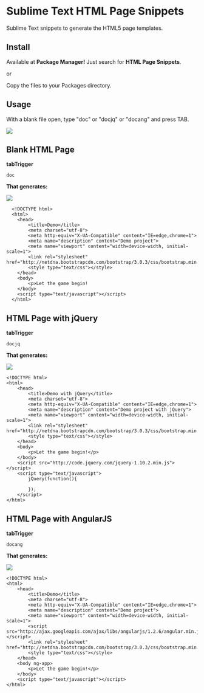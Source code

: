 Sublime Text HTML Page Snippets
===

Sublime Text snippets to generate the HTML5 page templates.


Install
---
Available at <b>Package Manager!</b> Just search for <b>HTML Page Snippets</b>.

or

Copy the files to your Packages directory.


Usage
---

With a blank file open, type "doc" or "docjq" or "docang" and press TAB.

<img src="http://www.burakkaya.com/lab/snippets/html-snippet.png"/>



Blank HTML Page
---

<b>tabTrigger</b>

	doc

<b>That generates:</b>

<img src="http://www.burakkaya.com/lab/snippets/html-demopage.png" />

	  <!DOCTYPE html>
	  <html>
	  	<head>
	  		<title>Demo</title>
	  		<meta charset="utf-8">
	  		<meta http-equiv="X-UA-Compatible" content="IE=edge,chrome=1">
	  	    <meta name="description" content="Demo project">
	  		<meta name="viewport" content="width=device-width, initial-scale=1">
	  		<link rel="stylesheet" href="http://netdna.bootstrapcdn.com/bootstrap/3.0.3/css/bootstrap.min.css">
	  		<style type="text/css"></style>
	  	</head>
	  	<body>
	  		<p>Let the game begin!
	  	</body>
	  	<script type="text/javascript"></script>
	  </html>


HTML Page with jQuery
---

<b>tabTrigger</b>

	docjq

<b>That generates:</b>

<img src="http://www.burakkaya.com/lab/snippets/html-jquery.png"/>

	<!DOCTYPE html>
	<html>
		<head>
			<title>Demo with jQuery</title>
			<meta charset="utf-8">
			<meta http-equiv="X-UA-Compatible" content="IE=edge,chrome=1">
			<meta name="description" content="Demo project with jQuery">
			<meta name="viewport" content="width=device-width, initial-scale=1">
			<link rel="stylesheet" href="http://netdna.bootstrapcdn.com/bootstrap/3.0.3/css/bootstrap.min.css">	
			<style type="text/css"></style>
		</head>
		<body>
			<p>Let the game begin!</p>
		</body>
		<script src="http://code.jquery.com/jquery-1.10.2.min.js"></script>
		<script type="text/javascript">
			jQuery(function(){
			
			});
		</script>
	</html>
	
	
HTML Page with AngularJS
---

<b>tabTrigger</b>

	docang
	
<b>That generates:</b>	

<img src="http://www.burakkaya.com/lab/snippets/html-angularjs.png" />

	<!DOCTYPE html>
	<html>
		<head>
			<title>Demo</title>
			<meta charset="utf-8">
			<meta http-equiv="X-UA-Compatible" content="IE=edge,chrome=1">
			<meta name="description" content="Demo project">
			<meta name="viewport" content="width=device-width, initial-scale=1">
			<script src="http://ajax.googleapis.com/ajax/libs/angularjs/1.2.6/angular.min.js"></script>
			<link rel="stylesheet" href="http://netdna.bootstrapcdn.com/bootstrap/3.0.3/css/bootstrap.min.css">
			<style type="text/css"></style>
		</head>
		<body ng-app>
			<p>Let the game begin!</p>
		</body>
		<script type="text/javascript"></script>
	</html>
